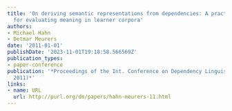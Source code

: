```yaml
---
title: 'On deriving semantic representations from dependencies: A practical approach
  for evaluating meaning in learner corpora'
authors:
- Michael Hahn
- Detmar Meurers
date: '2011-01-01'
publishDate: '2023-11-01T19:18:58.566569Z'
publication_types:
- paper-conference
publication: '*Proceedings of the Int. Conference on Dependency Linguistics (Depling
  2011)*'
links:
- name: URL
  url: http://purl.org/dm/papers/hahn-meurers-11.html
---
```


